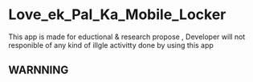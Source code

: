# Love_ek_Pal_Ka_Mobile_Locker
This app is made for eductional &amp; research propose , Developer will not responible of any kind of illgle activitty done by using this app 

<h2 align="center><font color="red>WARNNING</font></h2>
